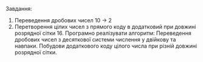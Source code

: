 Завдання:
1) Переведення дробових чисел 10 → 2
2) Перетворення цілих чисел з прямого коду в додатковий при довжині розрядної сітки 16.
Програмно реалізувати алгоритм:
Переведення дробових чисел з десяткової системи числення у двійкову та навпаки.
Побудови додаткового коду цілого числа при різній довжині розрядної сітки.
